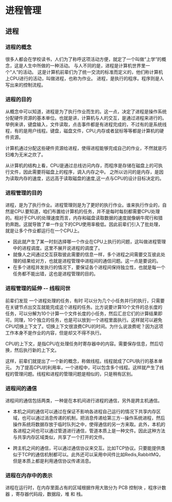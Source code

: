 # 进程管理
## 进程
### 进程的概念
  很多人都会在学校读书，人们为了称呼这项活动方便，就定了一个叫做“上学”的概念，这是人生中所做的一种活动。
  与人不同的是，进程是计算机世界里一个“人”的活动。
  这是计算机前辈们为了统一交流的标准而定义的，他们称计算机上CPU进行的活动，叫做进程，也称为作业。
  进程，是执行的程序。程序则是人写出来的控制流程。
### 进程的目的
   从概念中可以知道，进程是为了执行作业而生的。这一点，决定了进程是操作系统分配硬件资源的基本单位。也就是讲，计算机与人的交互，是通过进程来进行的。
   举例来讲，键盘输入，文件读取，点击事件都是有进程完成的，不过有的是系统线程，有的是用户线程。键盘，磁盘文件，CPU,内存或者鼠标等等都是计算机的硬件资源。
   
   
   计算机通过分配这些硬件资源给进程，使得进程能够完成自己的作业，不然就是巧妇难为无米之炊了。
   
   
   从计算机的结构上看，CPU是通过总线访问内存，而程序是存储在磁盘上的可执行文件，因此需要将磁盘上的程序，调入内存之中。
   之所以访问的是内存，是因为读取内存的速度，远远高于读取磁盘的速度,这一点与CPU的设计目标决定的。
### 进程管理的目的
  进程，是为了执行作业。进程管理则是为了更好的执行作业。谁来执行作业的，自然是CPU.要知道，咱们布置给计算机的任务，并不是每时每刻都需要CPU处理的。相对于CPU的处理速度而言，内存和磁盘读取数据的速度就像蜗牛爬行和猎豹奔跑。这就导致了单一作业下的CPU使用率极低。因此前辈们引入了批处理，就是让多个作业都运行在一个CPU上。
  
  
  - 因此就产生了某一时刻选择哪一个作业在CPU上执行的问题，这叫做进程管理中的进程调度。这里不展开说进程的调度了。
  - 就像人之间通过交互获取彼此需要的信息一样，多个进程之间需要交互彼此处理的结果给对方，也就是进程管理中进程间的通信问题。这一点是要说的。
  - 在多个进程并发执行的情况下，要保证各个进程间保持独立性，也就是每一个任务都不能出错，这也是进程管理的目的。
### 进程管理的延伸 -- 线程问世  
  前辈们发现 一个进程处理的任务，有时 可以分为几个小任务并行的执行，只需要在关键节点出交互就能完成这个进程的任务。比方说要计算10个文件的总长度的任务，可以分解为10个计算一个文件长度的小任务，然后汇总它们的计算结果即可。同理，10个独立的任务，也是可以放到一个进程里面执行。这样就可以避免CPU切换上下文了。切换上下文很浪费CPU的时间。为什么说浪费呢？因为这项工作本身不是作业的内容，但是却又不得不执行。
  
  
  CPU的上下文，是指CPU在处理任务时寄存器中的内容。需要保存信息，然后切换，然后执行新的上下文。
  
  
  这样，前辈们就提出了一个新的概念，称做线程。线程就成了CPU执行的基本单元。 为了提高CPU的利用率，一个进程中，可以包含多个线程。这样就产生了线程的管理问题。线程和进程的管理问题是相似的，只是稍有区别。
  
  
 ### 进程间的通信
   进程间的通信包括两类，一种是在本机间进行进程的通信，另外是跨主机通信。
   
   
   - 本机之间的通信可以通过在保证不影响各进程自己运行的情况下共享内存区域，也可以通过消息传递的机制，把消息传递给第三方--操作系统进程，然后操作系统将数据存放于临时队列之中，使得通信的另一方来取。此外，本机的各进程之间也可以通过管道进行通信，管道本质上是一种文件。因此这种方法与共享内存区域类似，共享了一个打开的文件。
   
   
   -  跨主机之间的通信，可以通过通信协议来交互。比如TCP协议。只要能提供类似于TCP的通信机制都可以。此外还可以采用中间件比如Redis,RabbitMQ，但是本质上都是利用通信协议传递消息。
   
 ### 进程在内存中的表示
   进程在运行时，在内存里面占有的区域根据作用大致分为 PCB 控制块 ，程序计数器 ，寄存器代码段，数据段，堆 和 栈。
  
   
   
   
   
   
     
